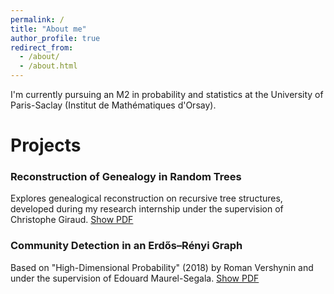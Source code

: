 ```yaml
---
permalink: /
title: "About me"
author_profile: true
redirect_from: 
  - /about/
  - /about.html
---
```


I'm currently pursuing an M2 in probability and statistics at the University of Paris-Saclay (Institut de Mathématiques d'Orsay).

Projects
======
### Reconstruction of Genealogy in Random Trees
Explores genealogical reconstruction on recursive tree structures, developed during my research internship under the supervision of Christophe Giraud.
[Show PDF](files/Master's_Thesis.pdf)

### Community Detection in an Erdős–Rényi Graph
Based on "High-Dimensional Probability" (2018) by Roman Vershynin and under the supervision of Edouard Maurel-Segala.
[Show PDF](files/Community_Detection.pdf)
